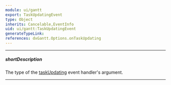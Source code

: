 ```yaml
---
module: ui/gantt
export: TaskUpdatingEvent
type: Object
inherits: Cancelable,EventInfo
uid: ui/gantt:TaskUpdatingEvent
generateTypeLink: 
references: dxGantt.Options.onTaskUpdating
---
```

---
##### shortDescription
The type of the [taskUpdating]({basewidgetpath}/Events/#taskUpdating) event handler's argument.

---
<!-- Description goes here -->